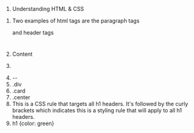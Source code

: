 1. Understanding HTML & CSS

1) Two examples of html tags are the paragraph tags <p></p> and header tags <h1></h1> 
2) <p>Content</p>
3) <p class="button"></p>
4) -- 
5) .div
6) .card
7) .center
8) This is a CSS rule that targets all h1 headers. It's followed by the curly brackets which indicates this is a styling rule that will apply to all h1 headers. 
9) h1 {color: green}


